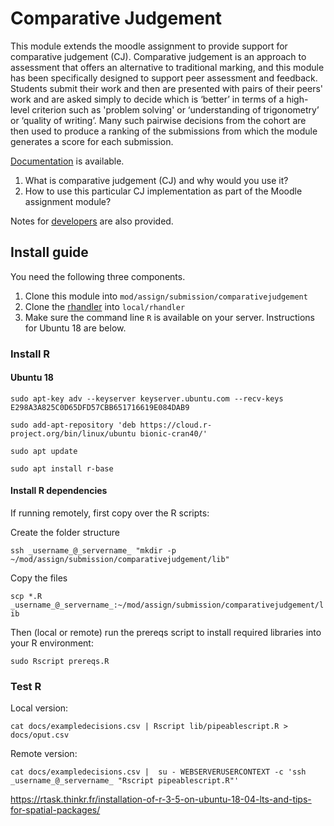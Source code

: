 # Comparative Judgement

This module extends the moodle assignment to provide support for comparative judgement (CJ).  Comparative judgement is an approach to assessment that offers an alternative to traditional marking, and this module has been specifically designed to support peer assessment and feedback. Students submit their work and then are presented with pairs of their peers' work and are asked simply to decide which is ‘better’ in terms of a high-level criterion such as 'problem solving' or ‘understanding of trigonometry’ or ‘quality of writing’. Many such pairwise decisions from the cohort are then used to produce a ranking of the submissions from which the module generates a score for each submission. 

[Documentation](docs/About/what_is_CJ.md) is available.

1. What is comparative judgement (CJ) and why would you use it?
2. How to use this particular CJ implementation as part of the Moodle assignment module?

Notes for [developers](docs/Developer.md) are also provided.

## Install guide

You need the following three components.

1. Clone this module into `mod/assign/submission/comparativejudgement`
2. Clone the [rhandler](https://github.com/andrewhancox/local_rhandler)  into `local/rhandler`
3. Make sure the command line `R` is available on your server.  Instructions for Ubuntu 18 are below.

### Install R 

#### Ubuntu 18

`sudo apt-key adv --keyserver keyserver.ubuntu.com --recv-keys E298A3A825C0D65DFD57CBB651716619E084DAB9`

`sudo add-apt-repository 'deb https://cloud.r-project.org/bin/linux/ubuntu bionic-cran40/'`

`sudo apt update`

`sudo apt install r-base`


#### Install R dependencies

If running remotely, first copy over the R scripts:

Create the folder structure

`ssh _username_@_servername_ "mkdir -p ~/mod/assign/submission/comparativejudgement/lib"`

Copy the files

`scp *.R _username_@_servername_:~/mod/assign/submission/comparativejudgement/lib`

Then (local or remote) run the prereqs script to install required libraries into your R environment:

`sudo Rscript prereqs.R`

### Test R

Local version:

`cat docs/exampledecisions.csv | Rscript lib/pipeablescript.R > docs/oput.csv`

Remote version:

`cat docs/exampledecisions.csv |  su - WEBSERVERUSERCONTEXT -c 'ssh _username_@_servername_ "Rscript pipeablescript.R"'`


https://rtask.thinkr.fr/installation-of-r-3-5-on-ubuntu-18-04-lts-and-tips-for-spatial-packages/

